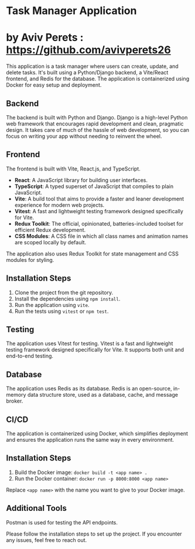 # Task Manager Application
# by Aviv Perets : https://github.com/avivperets26

This application is a task manager where users can create, update, and delete tasks. It's built using a Python/Django backend, a Vite/React frontend, and Redis for the database. The application is containerized using Docker for easy setup and deployment.

## Backend

The backend is built with Python and Django. Django is a high-level Python web framework that encourages rapid development and clean, pragmatic design. It takes care of much of the hassle of web development, so you can focus on writing your app without needing to reinvent the wheel.

## Frontend

The frontend is built with Vite, React.js, and TypeScript. 

- **React**: A JavaScript library for building user interfaces.
- **TypeScript**: A typed superset of JavaScript that compiles to plain JavaScript.
- **Vite**: A build tool that aims to provide a faster and leaner development experience for modern web projects.
- **Vitest**: A fast and lightweight testing framework designed specifically for Vite.
- **Redux Toolkit**: The official, opinionated, batteries-included toolset for efficient Redux development.
- **CSS Modules**: A CSS file in which all class names and animation names are scoped locally by default.


The application also uses Redux Toolkit for state management and CSS modules for styling.

## Installation Steps

1. Clone the project from the git repository.
2. Install the dependencies using `npm install`.
3. Run the application using `vite`.
4. Run the tests using `vitest` or `npm test`.

## Testing

The application uses Vitest for testing. Vitest is a fast and lightweight testing framework designed specifically for Vite. It supports both unit and end-to-end testing.

## Database

The application uses Redis as its database. Redis is an open-source, in-memory data structure store, used as a database, cache, and message broker.

## CI/CD

The application is containerized using Docker, which simplifies deployment and ensures the application runs the same way in every environment.

## Installation Steps

1. Build the Docker image: `docker build -t <app name> .`
2. Run the Docker container: `docker run -p 8000:8000 <app name>`

Replace `<app name>` with the name you want to give to your Docker image.

## Additional Tools

Postman is used for testing the API endpoints.

Please follow the installation steps to set up the project. If you encounter any issues, feel free to reach out.